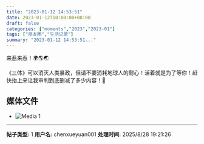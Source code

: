 ```yaml
---
title: "2023-01-12 14:53:51"
date: 2023-01-12T10:00:00+08:00
draft: false
categories: ["moments","2023","2023-01"]
tags: ["朋友圈","生活记录"]
summary: "2023-01-12 14:53:51..."
---
```


来惹来惹！🌍🌎🌏

​《三体》可以消灭人类暴政，但请不要消耗地球人的耐心！活着就是为了等你！赶快抬上来让我审判到底删减了多少内容！🥹

## 媒体文件

- ![Media 1](/Moments/photos/2023-01-12/202301121453510.jpg)

---

**帖子类型:** 1
**用户名:** chenxueyuan001
**处理时间:** 2025/8/28 19:21:26